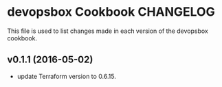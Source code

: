 # devopsbox Cookbook CHANGELOG

This file is used to list changes made in each version of the devopsbox cookbook.

## v0.1.1 (2016-05-02)

 * update Terraform version to 0.6.15.
